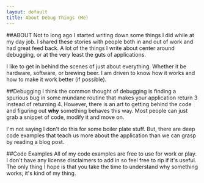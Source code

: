 ```yaml
---
layout: default
title: About Debug Things (Me)
---
```

##ABOUT
Not to long ago I started writing down some things I did while at my day job. I shared these stories with people both in and out of work and had great feed back. A lot of the things I write about center around debugging, or at the very least the guts of applications.

I like to get in behind the scenes of just about everything. Whether it be hardware, software, or brewing beer. I am driven to know how it works and how to make it work better (if possible).

##Debugging
I think the common thought of debugging is finding a spurious bug in some mundane routine that makes your application return 3 instead of returning 4. However, there is an art to getting behind the code and figuring out **why** something behaves this way. Most people can just grab a snippet of code, modify it and move on.

I'm not saying I don't do this for some boiler plate stuff. But, there are deep code examples that teach us more about the application than we can grasp by reading a blog post.

##Code Examples
All of my code examples are free to use for work or play. I don't have any license disclaimers to add in so feel free to rip if it's useful. The only thing I hope is that you take the time to understand why something works; it's kind of my thing.